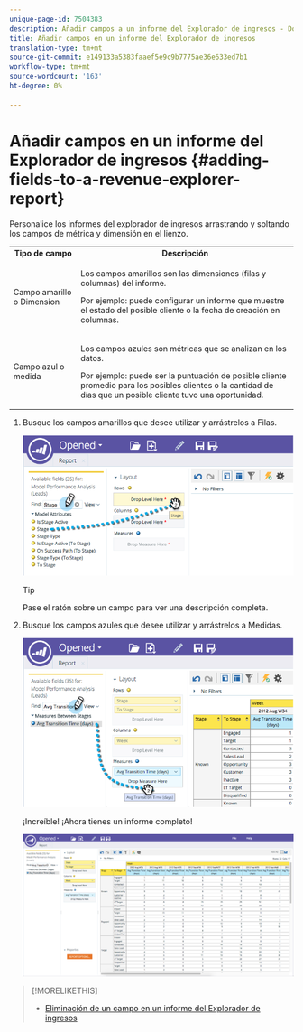 ```yaml
---
unique-page-id: 7504383
description: Añadir campos a un informe del Explorador de ingresos - Documentos de marketing - Documentación del producto
title: Añadir campos en un informe del Explorador de ingresos
translation-type: tm+mt
source-git-commit: e149133a5383faaef5e9c9b7775ae36e633ed7b1
workflow-type: tm+mt
source-wordcount: '163'
ht-degree: 0%

---
```



# Añadir campos en un informe del Explorador de ingresos {#adding-fields-to-a-revenue-explorer-report}

Personalice los informes del explorador de ingresos arrastrando y soltando los campos de métrica y dimensión en el lienzo.

<table> 
 <tbody> 
  <tr> 
   <th>Tipo de campo</th> 
   <th>Descripción</th> 
  </tr> 
  <tr> 
   <td>Campo amarillo o Dimension</td> 
   <td><p>Los campos amarillos son las dimensiones (filas y columnas) del informe.</p><p>Por ejemplo: puede configurar un informe que muestre el estado del posible cliente o la fecha de creación en columnas.</p></td> 
  </tr> 
  <tr> 
   <td>Campo azul o medida</td> 
   <td><p>Los campos azules son métricas que se analizan en los datos.</p><p>Por ejemplo: puede ser la puntuación de posible cliente promedio para los posibles clientes o la cantidad de días que un posible cliente tuvo una oportunidad.</p></td> 
  </tr> 
 </tbody> 
</table>

1. Busque los campos amarillos que desee utilizar y arrástrelos a Filas.

   ![](assets/image2015-3-24-15-3a22-3a34.png)

   >[!TIP]
   >
   >Pase el ratón sobre un campo para ver una descripción completa.

1. Busque los campos azules que desee utilizar y arrástrelos a Medidas.

   ![](assets/image2015-3-24-15-3a53-3a5.png)

   ¡Increíble! ¡Ahora tienes un informe completo!

   ![](assets/image2015-3-24-15-3a55-3a7.png)

>[!MORELIKETHIS]
>
>* [Eliminación de un campo en un informe del Explorador de ingresos](deleting-a-field-in-a-revenue-explorer-report.md)

>



